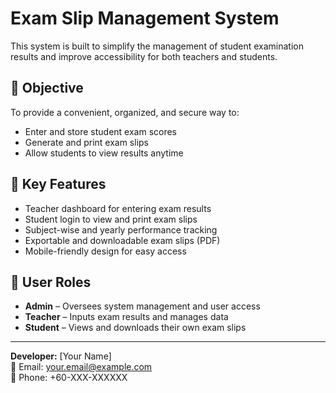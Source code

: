 # Exam Slip Management System

This system is built to simplify the management of student examination results and improve accessibility for both teachers and students.

## 🎯 Objective

To provide a convenient, organized, and secure way to:
- Enter and store student exam scores
- Generate and print exam slips
- Allow students to view results anytime

## 🧩 Key Features

- Teacher dashboard for entering exam results
- Student login to view and print exam slips
- Subject-wise and yearly performance tracking
- Exportable and downloadable exam slips (PDF)
- Mobile-friendly design for easy access

## 👤 User Roles

- **Admin** – Oversees system management and user access
- **Teacher** – Inputs exam results and manages data
- **Student** – Views and downloads their own exam slips

---

**Developer:** [Your Name]  
📧 Email: your.email@example.com  
📱 Phone: +60-XXX-XXXXXX
